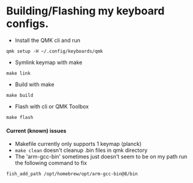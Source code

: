 # Building/Flashing my keyboard configs.

- Install the QMK cli and run
```
qmk setup -H ~/.config/keyboards/qmk
```

- Symlink keymap with make
```
make link
```

-  Build with make
```
make build 
```

- Flash with cli or QMK Toolbox
```
make flash
```

#### Current (known) issues

- Makefile currently only supports 1 keymap (planck)
- `make clean` doesn't cleanup .bin files in qmk directory
- The 'arm-gcc-bin' sometimes just doesn't seem to be on my path run the following command to fix
```
fish_add_path /opt/homebrew/opt/arm-gcc-bin@8/bin
```
